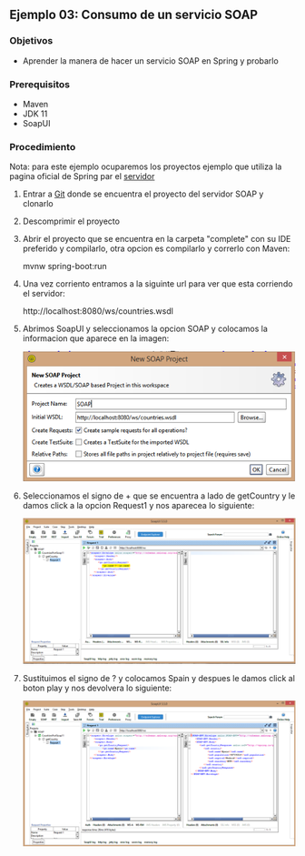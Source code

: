  ## Ejemplo 03: Consumo de un servicio SOAP

### Objetivos
* Aprender la manera de hacer un servicio SOAP en Spring y probarlo

### Prerequisitos
* Maven
* JDK 11
* SoapUI

### Procedimiento

Nota: para este ejemplo ocuparemos los proyectos ejemplo que utiliza la pagina oficial de Spring par el [servidor](https://spring.io/guides/gs/producing-web-service/)

1. Entrar a [Git](https://github.com/spring-guides/gs-soap-service.git) donde se encuentra el proyecto del servidor SOAP y clonarlo
2. Descomprimir el proyecto
3. Abrir el proyecto que se encuentra en la carpeta "complete" con su IDE preferido y compilarlo, otra opcion es compilarlo y correrlo con Maven:

    mvnw spring-boot:run

4. Una vez corriento entramos a la siguinte url para ver que esta corriendo el servidor:

    http://localhost:8080/ws/countries.wsdl

5. Abrimos SoapUI y seleccionamos la opcion SOAP y colocamos la informacion que aparece en la imagen:

    ![SoapUI](img/soap1.png)

6. Seleccionamos el signo de + que se encuentra a lado de getCountry y le damos click a la opcion Request1 y nos aparecea lo siguiente:

    ![SoapUI](img/soap2.png)

7. Sustituimos el signo de ? y colocamos Spain y despues le damos click al boton play y nos devolvera lo siguiente:

    ![SoapUI](img/soap3.png)

